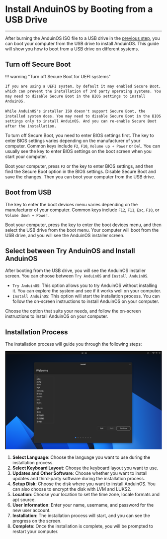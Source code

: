 # Install AnduinOS by Booting from a USB Drive

---

After burning the AnduinOS ISO file to a USB drive in the [previous step](./Burn-A-USB-Stick.md), you can boot your computer from the USB drive to install AnduinOS. This guide will show you how to boot from a USB drive on different systems.

## Turn off Secure Boot

!!! warning "Turn off Secure Boot for UEFI systems"

    If you are using a UEFI system, by default it may enabled Secure Boot, which can prevent the installation of 3rd party operating systems. You may need to disable Secure Boot in the BIOS settings to install AnduinOS.

    While AnduinOS's installer ISO doesn't support Secure Boot, the installed system does. You may need to disable Secure Boot in the BIOS settings only to install AnduinOS. And you can re-enable Secure Boot after the installation.

To turn off Secure Boot, you need to enter BIOS settings first. The key to enter BIOS settings varies depending on the manufacturer of your computer. Common keys include `F2`, `F10`, `Volume up + Power` or `Del`. You can usually see the key to enter BIOS settings on the boot screen when you start your computer.

Boot your computer, press `F2` or the key to enter BIOS settings, and then find the Secure Boot option in the BIOS settings. Disable Secure Boot and save the changes. Then you can boot your computer from the USB drive.

## Boot from USB

The key to enter the boot devices menu varies depending on the manufacturer of your computer. Common keys include `F12`, `F11`, `Esc`, `F10`, or `Volume down + Power`.

Boot your computer, press the key to enter the boot devices menu, and then select the USB drive from the boot menu. Your computer will boot from the USB drive, and you will see the AnduinOS installer screen.

## Select between Try AnduinOS and Install AnduinOS

After booting from the USB drive, you will see the AnduinOS installer screen. You can choose between `Try AnduinOS` and `Install AnduinOS`.

- `Try AnduinOS`: This option allows you to try AnduinOS without installing it. You can explore the system and see if it works well on your computer.
- `Install AnduinOS`: This option will start the installation process. You can follow the on-screen instructions to install AnduinOS on your computer.

Choose the option that suits your needs, and follow the on-screen instructions to install AnduinOS on your computer.

## Installation Process

The installation process will guide you through the following steps:

![running-installer](./run_installer.png)

1. **Select Language**: Choose the language you want to use during the installation process.
2. **Select Keyboard Layout**: Choose the keyboard layout you want to use.
3. **Updates and Other Software**: Choose whether you want to install updates and third-party software during the installation process.
4. **Setup Disk**: Choose the disk where you want to install AnduinOS. You can also choose to encrypt the disk with LVM and LUKS2.
5. **Location**: Choose your location to set the time zone, locale formats and apt source.
6. **User Information**: Enter your name, username, and password for the new user account.
7. **Installation**: The installation process will start, and you can see the progress on the screen.
8. **Complete**: Once the installation is complete, you will be prompted to restart your computer.
